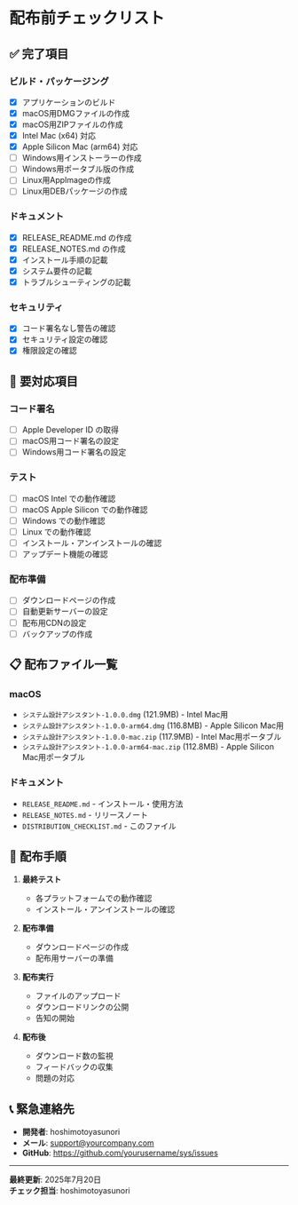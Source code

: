 # 配布前チェックリスト

## ✅ 完了項目

### ビルド・パッケージング
- [x] アプリケーションのビルド
- [x] macOS用DMGファイルの作成
- [x] macOS用ZIPファイルの作成
- [x] Intel Mac (x64) 対応
- [x] Apple Silicon Mac (arm64) 対応
- [ ] Windows用インストーラーの作成
- [ ] Windows用ポータブル版の作成
- [ ] Linux用AppImageの作成
- [ ] Linux用DEBパッケージの作成

### ドキュメント
- [x] RELEASE_README.md の作成
- [x] RELEASE_NOTES.md の作成
- [x] インストール手順の記載
- [x] システム要件の記載
- [x] トラブルシューティングの記載

### セキュリティ
- [x] コード署名なし警告の確認
- [x] セキュリティ設定の確認
- [x] 権限設定の確認

## 🔄 要対応項目

### コード署名
- [ ] Apple Developer ID の取得
- [ ] macOS用コード署名の設定
- [ ] Windows用コード署名の設定

### テスト
- [ ] macOS Intel での動作確認
- [ ] macOS Apple Silicon での動作確認
- [ ] Windows での動作確認
- [ ] Linux での動作確認
- [ ] インストール・アンインストールの確認
- [ ] アップデート機能の確認

### 配布準備
- [ ] ダウンロードページの作成
- [ ] 自動更新サーバーの設定
- [ ] 配布用CDNの設定
- [ ] バックアップの作成

## 📋 配布ファイル一覧

### macOS
- `システム設計アシスタント-1.0.0.dmg` (121.9MB) - Intel Mac用
- `システム設計アシスタント-1.0.0-arm64.dmg` (116.8MB) - Apple Silicon Mac用
- `システム設計アシスタント-1.0.0-mac.zip` (117.9MB) - Intel Mac用ポータブル
- `システム設計アシスタント-1.0.0-arm64-mac.zip` (112.8MB) - Apple Silicon Mac用ポータブル

### ドキュメント
- `RELEASE_README.md` - インストール・使用方法
- `RELEASE_NOTES.md` - リリースノート
- `DISTRIBUTION_CHECKLIST.md` - このファイル

## 🚀 配布手順

1. **最終テスト**
   - 各プラットフォームでの動作確認
   - インストール・アンインストールの確認

2. **配布準備**
   - ダウンロードページの作成
   - 配布用サーバーの準備

3. **配布実行**
   - ファイルのアップロード
   - ダウンロードリンクの公開
   - 告知の開始

4. **配布後**
   - ダウンロード数の監視
   - フィードバックの収集
   - 問題の対応

## 📞 緊急連絡先

- **開発者**: hoshimotoyasunori
- **メール**: support@yourcompany.com
- **GitHub**: https://github.com/yourusername/sys/issues

---

**最終更新**: 2025年7月20日  
**チェック担当**: hoshimotoyasunori 